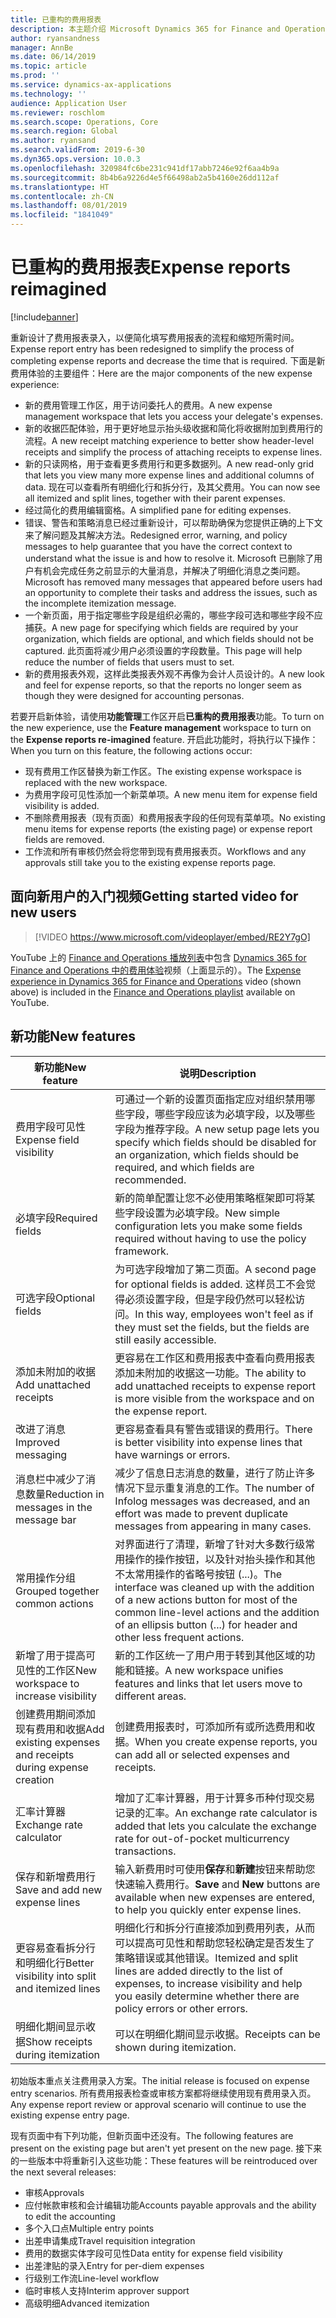 ```yaml
---
title: 已重构的费用报表
description: 本主题介绍 Microsoft Dynamics 365 for Finance and Operations 中经过重新设计和重构的费用报表录入体验。 新体验简化了填写费用报表的流程，并缩短了所需时间。
author: ryansandness
manager: AnnBe
ms.date: 06/14/2019
ms.topic: article
ms.prod: ''
ms.service: dynamics-ax-applications
ms.technology: ''
audience: Application User
ms.reviewer: roschlom
ms.search.scope: Operations, Core
ms.search.region: Global
ms.author: ryansand
ms.search.validFrom: 2019-6-30
ms.dyn365.ops.version: 10.0.3
ms.openlocfilehash: 320984fc6be231c941df17abb7246e92f6aa4b9a
ms.sourcegitcommit: 8b4b6a9226d4e5f66498ab2a5b4160e26dd112af
ms.translationtype: HT
ms.contentlocale: zh-CN
ms.lasthandoff: 08/01/2019
ms.locfileid: "1841049"
---
```

# <a name="expense-reports-reimagined"></a><span data-ttu-id="753c4-104">已重构的费用报表</span><span class="sxs-lookup"><span data-stu-id="753c4-104">Expense reports reimagined</span></span>

[!include[banner](../includes/banner.md)]

<span data-ttu-id="753c4-105">重新设计了费用报表录入，以便简化填写费用报表的流程和缩短所需时间。</span><span class="sxs-lookup"><span data-stu-id="753c4-105">Expense report entry has been redesigned to simplify the process of completing expense reports and decrease the time that is required.</span></span> <span data-ttu-id="753c4-106">下面是新费用体验的主要组件：</span><span class="sxs-lookup"><span data-stu-id="753c4-106">Here are the major components of the new expense experience:</span></span>

- <span data-ttu-id="753c4-107">新的费用管理工作区，用于访问委托人的费用。</span><span class="sxs-lookup"><span data-stu-id="753c4-107">A new expense management workspace that lets you access your delegate's expenses.</span></span>
- <span data-ttu-id="753c4-108">新的收据匹配体验，用于更好地显示抬头级收据和简化将收据附加到费用行的流程。</span><span class="sxs-lookup"><span data-stu-id="753c4-108">A new receipt matching experience to better show header-level receipts and simplify the process of attaching receipts to expense lines.</span></span>
- <span data-ttu-id="753c4-109">新的只读网格，用于查看更多费用行和更多数据列。</span><span class="sxs-lookup"><span data-stu-id="753c4-109">A new read-only grid that lets you view many more expense lines and additional columns of data.</span></span> <span data-ttu-id="753c4-110">现在可以查看所有明细化行和拆分行，及其父费用。</span><span class="sxs-lookup"><span data-stu-id="753c4-110">You can now see all itemized and split lines, together with their parent expenses.</span></span>
- <span data-ttu-id="753c4-111">经过简化的费用编辑窗格。</span><span class="sxs-lookup"><span data-stu-id="753c4-111">A simplified pane for editing expenses.</span></span>
- <span data-ttu-id="753c4-112">错误、警告和策略消息已经过重新设计，可以帮助确保为您提供正确的上下文来了解问题及其解决方法。</span><span class="sxs-lookup"><span data-stu-id="753c4-112">Redesigned error, warning, and policy messages to help guarantee that you have the correct context to understand what the issue is and how to resolve it.</span></span> <span data-ttu-id="753c4-113">Microsoft 已删除了用户有机会完成任务之前显示的大量消息，并解决了明细化消息之类问题。</span><span class="sxs-lookup"><span data-stu-id="753c4-113">Microsoft has removed many messages that appeared before users had an opportunity to complete their tasks and address the issues, such as the incomplete itemization message.</span></span>
- <span data-ttu-id="753c4-114">一个新页面，用于指定哪些字段是组织必需的，哪些字段可选和哪些字段不应捕获。</span><span class="sxs-lookup"><span data-stu-id="753c4-114">A new page for specifying which fields are required by your organization, which fields are optional, and which fields should not be captured.</span></span> <span data-ttu-id="753c4-115">此页面将减少用户必须设置的字段数量。</span><span class="sxs-lookup"><span data-stu-id="753c4-115">This page will help reduce the number of fields that users must to set.</span></span>
- <span data-ttu-id="753c4-116">新的费用报表外观，这样此类报表外观不再像为会计人员设计的。</span><span class="sxs-lookup"><span data-stu-id="753c4-116">A new look and feel for expense reports, so that the reports no longer seem as though they were designed for accounting personas.</span></span>

<span data-ttu-id="753c4-117">若要开启新体验，请使用**功能管理**工作区开启**已重构的费用报表**功能。</span><span class="sxs-lookup"><span data-stu-id="753c4-117">To turn on the new experience, use the **Feature management** workspace to turn on the **Expense reports re-imagined** feature.</span></span> <span data-ttu-id="753c4-118">开启此功能时，将执行以下操作：</span><span class="sxs-lookup"><span data-stu-id="753c4-118">When you turn on this feature, the following actions occur:</span></span>

- <span data-ttu-id="753c4-119">现有费用工作区替换为新工作区。</span><span class="sxs-lookup"><span data-stu-id="753c4-119">The existing expense workspace is replaced with the new workspace.</span></span>
- <span data-ttu-id="753c4-120">为费用字段可见性添加一个新菜单项。</span><span class="sxs-lookup"><span data-stu-id="753c4-120">A new menu item for expense field visibility is added.</span></span>
- <span data-ttu-id="753c4-121">不删除费用报表（现有页面）和费用报表字段的任何现有菜单项。</span><span class="sxs-lookup"><span data-stu-id="753c4-121">No existing menu items for expense reports (the existing page) or expense report fields are removed.</span></span>
- <span data-ttu-id="753c4-122">工作流和所有审核仍然会将您带到现有费用报表页。</span><span class="sxs-lookup"><span data-stu-id="753c4-122">Workflows and any approvals still take you to the existing expense reports page.</span></span>

## <a name="getting-started-video-for-new-users"></a><span data-ttu-id="753c4-123">面向新用户的入门视频</span><span class="sxs-lookup"><span data-stu-id="753c4-123">Getting started video for new users</span></span>

> [!VIDEO https://www.microsoft.com/videoplayer/embed/RE2Y7gO]

<span data-ttu-id="753c4-124">YouTube 上的 [Finance and Operations 播放列表](https://www.youtube.com/playlist?list=PLcakwueIHoT_SYfIaPGoOhloFoCXiUSyW)中包含 [Dynamics 365 for Finance and Operations 中的费用体验](https://youtu.be/Ocy-MsTvEE0)视频（上面显示的）。</span><span class="sxs-lookup"><span data-stu-id="753c4-124">The [Expense experience in Dynamics 365 for Finance and Operations](https://youtu.be/Ocy-MsTvEE0) video (shown above) is included in the [Finance and Operations playlist](https://www.youtube.com/playlist?list=PLcakwueIHoT_SYfIaPGoOhloFoCXiUSyW) available on YouTube.</span></span>

## <a name="new-features"></a><span data-ttu-id="753c4-125">新功能</span><span class="sxs-lookup"><span data-stu-id="753c4-125">New features</span></span>

| <span data-ttu-id="753c4-126">新功能</span><span class="sxs-lookup"><span data-stu-id="753c4-126">New feature</span></span> | <span data-ttu-id="753c4-127">说明</span><span class="sxs-lookup"><span data-stu-id="753c4-127">Description</span></span> |
|---|----|
| <span data-ttu-id="753c4-128">费用字段可见性</span><span class="sxs-lookup"><span data-stu-id="753c4-128">Expense field visibility</span></span> | <span data-ttu-id="753c4-129">可通过一个新的设置页面指定应对组织禁用哪些字段，哪些字段应该为必填字段，以及哪些字段为推荐字段。</span><span class="sxs-lookup"><span data-stu-id="753c4-129">A new setup page lets you specify which fields should be disabled for an organization, which fields should be required, and which fields are recommended.</span></span> |
| <span data-ttu-id="753c4-130">必填字段</span><span class="sxs-lookup"><span data-stu-id="753c4-130">Required fields</span></span> | <span data-ttu-id="753c4-131">新的简单配置让您不必使用策略框架即可将某些字段设置为必填字段。</span><span class="sxs-lookup"><span data-stu-id="753c4-131">New simple configuration lets you make some fields required without having to use the policy framework.</span></span> |
| <span data-ttu-id="753c4-132">可选字段</span><span class="sxs-lookup"><span data-stu-id="753c4-132">Optional fields</span></span> | <span data-ttu-id="753c4-133">为可选字段增加了第二页面。</span><span class="sxs-lookup"><span data-stu-id="753c4-133">A second page for optional fields is added.</span></span> <span data-ttu-id="753c4-134">这样员工不会觉得必须设置字段，但是字段仍然可以轻松访问。</span><span class="sxs-lookup"><span data-stu-id="753c4-134">In this way, employees won't feel as if they must set the fields, but the fields are still easily accessible.</span></span> |
| <span data-ttu-id="753c4-135">添加未附加的收据</span><span class="sxs-lookup"><span data-stu-id="753c4-135">Add unattached receipts</span></span> | <span data-ttu-id="753c4-136">更容易在工作区和费用报表中查看向费用报表添加未附加的收据这一功能。</span><span class="sxs-lookup"><span data-stu-id="753c4-136">The ability to add unattached receipts to expense report is more visible from the workspace and on the expense report.</span></span> |
| <span data-ttu-id="753c4-137">改进了消息</span><span class="sxs-lookup"><span data-stu-id="753c4-137">Improved messaging</span></span> | <span data-ttu-id="753c4-138">更容易查看具有警告或错误的费用行。</span><span class="sxs-lookup"><span data-stu-id="753c4-138">There is better visibility into expense lines that have warnings or errors.</span></span> |
| <span data-ttu-id="753c4-139">消息栏中减少了消息数量</span><span class="sxs-lookup"><span data-stu-id="753c4-139">Reduction in messages in the message bar</span></span>| <span data-ttu-id="753c4-140">减少了信息日志消息的数量，进行了防止许多情况下显示重复消息的工作。</span><span class="sxs-lookup"><span data-stu-id="753c4-140">The number of Infolog messages was decreased, and an effort was made to prevent duplicate messages from appearing in many cases.</span></span> |
| <span data-ttu-id="753c4-141">常用操作分组</span><span class="sxs-lookup"><span data-stu-id="753c4-141">Grouped together common actions</span></span> | <span data-ttu-id="753c4-142">对界面进行了清理，新增了针对大多数行级常用操作的操作按钮，以及针对抬头操作和其他不太常用操作的省略号按钮 (...)。</span><span class="sxs-lookup"><span data-stu-id="753c4-142">The interface was cleaned up with the addition of a new actions button for most of the common line-level actions and the addition of an ellipsis button (...) for header and other less frequent actions.</span></span> |
| <span data-ttu-id="753c4-143">新增了用于提高可见性的工作区</span><span class="sxs-lookup"><span data-stu-id="753c4-143">New workspace to increase visibility</span></span> | <span data-ttu-id="753c4-144">新的工作区统一了用户用于转到其他区域的功能和链接。</span><span class="sxs-lookup"><span data-stu-id="753c4-144">A new workspace unifies features and links that let users move to different areas.</span></span> |
| <span data-ttu-id="753c4-145">创建费用期间添加现有费用和收据</span><span class="sxs-lookup"><span data-stu-id="753c4-145">Add existing expenses and receipts during expense creation</span></span> | <span data-ttu-id="753c4-146">创建费用报表时，可添加所有或所选费用和收据。</span><span class="sxs-lookup"><span data-stu-id="753c4-146">When you create expense reports, you can add all or selected expenses and receipts.</span></span> |
| <span data-ttu-id="753c4-147">汇率计算器</span><span class="sxs-lookup"><span data-stu-id="753c4-147">Exchange rate calculator</span></span> | <span data-ttu-id="753c4-148">增加了汇率计算器，用于计算多币种付现交易记录的汇率。</span><span class="sxs-lookup"><span data-stu-id="753c4-148">An exchange rate calculator is added that lets you calculate the exchange rate for out-of-pocket multicurrency transactions.</span></span> |
| <span data-ttu-id="753c4-149">保存和新增费用行</span><span class="sxs-lookup"><span data-stu-id="753c4-149">Save and add new expense lines</span></span> | <span data-ttu-id="753c4-150">输入新费用时可使用**保存**和**新建**按钮来帮助您快速输入费用行。</span><span class="sxs-lookup"><span data-stu-id="753c4-150">**Save** and **New** buttons are available when new expenses are entered, to help you quickly enter expense lines.</span></span> |
| <span data-ttu-id="753c4-151">更容易查看拆分行和明细化行</span><span class="sxs-lookup"><span data-stu-id="753c4-151">Better visibility into split and itemized lines</span></span> | <span data-ttu-id="753c4-152">明细化行和拆分行直接添加到费用列表，从而可以提高可见性和帮助您轻松确定是否发生了策略错误或其他错误。</span><span class="sxs-lookup"><span data-stu-id="753c4-152">Itemized and split lines are added directly to the list of expenses, to increase visibility and help you easily determine whether there are policy errors or other errors.</span></span> |
| <span data-ttu-id="753c4-153">明细化期间显示收据</span><span class="sxs-lookup"><span data-stu-id="753c4-153">Show receipts during itemization</span></span> | <span data-ttu-id="753c4-154">可以在明细化期间显示收据。</span><span class="sxs-lookup"><span data-stu-id="753c4-154">Receipts can be shown during itemization.</span></span> |

<span data-ttu-id="753c4-155">初始版本重点关注费用录入方案。</span><span class="sxs-lookup"><span data-stu-id="753c4-155">The initial release is focused on expense entry scenarios.</span></span> <span data-ttu-id="753c4-156">所有费用报表检查或审核方案都将继续使用现有费用录入页。</span><span class="sxs-lookup"><span data-stu-id="753c4-156">Any expense report review or approval scenario will continue to use the existing expense entry page.</span></span>

<span data-ttu-id="753c4-157">现有页面中有下列功能，但新页面中还没有。</span><span class="sxs-lookup"><span data-stu-id="753c4-157">The following features are present on the existing page but aren't yet present on the new page.</span></span> <span data-ttu-id="753c4-158">接下来的一些版本中将重新引入这些功能：</span><span class="sxs-lookup"><span data-stu-id="753c4-158">These features will be reintroduced over the next several releases:</span></span>

- <span data-ttu-id="753c4-159">审核</span><span class="sxs-lookup"><span data-stu-id="753c4-159">Approvals</span></span>
- <span data-ttu-id="753c4-160">应付帐款审核和会计编辑功能</span><span class="sxs-lookup"><span data-stu-id="753c4-160">Accounts payable approvals and the ability to edit the accounting</span></span>
- <span data-ttu-id="753c4-161">多个入口点</span><span class="sxs-lookup"><span data-stu-id="753c4-161">Multiple entry points</span></span>
- <span data-ttu-id="753c4-162">出差申请集成</span><span class="sxs-lookup"><span data-stu-id="753c4-162">Travel requisition integration</span></span>
- <span data-ttu-id="753c4-163">费用的数据实体字段可见性</span><span class="sxs-lookup"><span data-stu-id="753c4-163">Data entity for expense field visibility</span></span>
- <span data-ttu-id="753c4-164">出差津贴的录入</span><span class="sxs-lookup"><span data-stu-id="753c4-164">Entry for per-diem expenses</span></span>
- <span data-ttu-id="753c4-165">行级别工作流</span><span class="sxs-lookup"><span data-stu-id="753c4-165">Line-level workflow</span></span>
- <span data-ttu-id="753c4-166">临时审核人支持</span><span class="sxs-lookup"><span data-stu-id="753c4-166">Interim approver support</span></span>
- <span data-ttu-id="753c4-167">高级明细</span><span class="sxs-lookup"><span data-stu-id="753c4-167">Advanced itemization</span></span>
